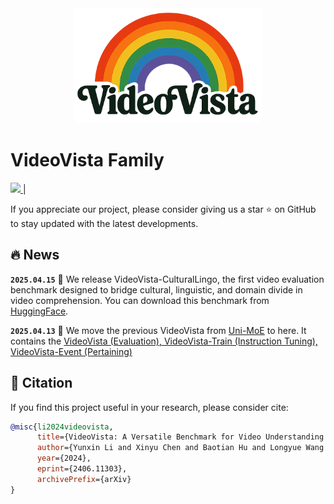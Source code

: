 
<div align="center">
  <img src="VideoVista-CulturalLingo/asset/VideoVista_no_bg_s.png" alt="VideoVista Logo" width="300"/>
</div>

#  VideoVista Family



<a src="https://img.shields.io/badge/cs.CV-2406.11303-b31b1b?logo=arxiv&logoColor=red" href="https://arxiv.org/abs/2406.11303"> <img src="https://img.shields.io/badge/cs.CV-2406.11303-b31b1b?logo=arxiv&logoColor=red">
</a> | 


If you appreciate our project, please consider giving us a star ⭐ on GitHub to stay updated with the latest developments.

## 🔥 News

**`2025.04.15`** 🚀 We release VideoVista-CulturalLingo, the first video evaluation benchmark designed to bridge cultural, linguistic, and domain divide in video comprehension. You can download this benchmark from [HuggingFace](https://huggingface.co/datasets/Uni-MoE/VideoVista-CulturalLingo).

**`2025.04.13`** 🎉 We move the previous VideoVista from [Uni-MoE](https://github.com/HITsz-TMG/UMOE-Scaling-Unified-Multimodal-LLMs) to here. It contains the [VideoVista (Evaluation), VideoVista-Train (Instruction Tuning), VideoVista-Event (Pertaining)](https://huggingface.co/collections/Uni-MoE/videovista-67f397b7eddc81cb207228a2)




## :page_facing_up: Citation
If you find this project useful in your research, please consider cite:
```bibtex
@misc{li2024videovista,
      title={VideoVista: A Versatile Benchmark for Video Understanding and Reasoning}, 
      author={Yunxin Li and Xinyu Chen and Baotian Hu and Longyue Wang and Haoyuan Shi and Min Zhang},
      year={2024},
      eprint={2406.11303},
      archivePrefix={arXiv}
}
```
